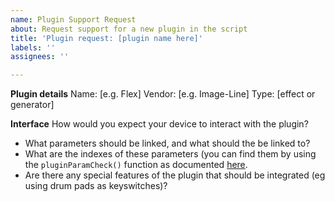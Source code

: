 ```yaml
---
name: Plugin Support Request
about: Request support for a new plugin in the script
title: 'Plugin request: [plugin name here]'
labels: ''
assignees: ''

---
```


**Plugin details**
Name: [e.g. Flex]
Vendor: [e.g. Image-Line]
Type: [effect or generator]

**Interface**
How would you expect your device to interact with the plugin?

* What parameters should be linked, and what should the be linked to?
* What are the indexes of these parameters (you can find them by using the `pluginParamCheck()` function as documented [here](https://github.com/MiguelGuthridge/fl_param_checker/#user-content-usage).
* Are there any special features of the plugin that should be integrated (eg using drum pads as keyswitches)?
